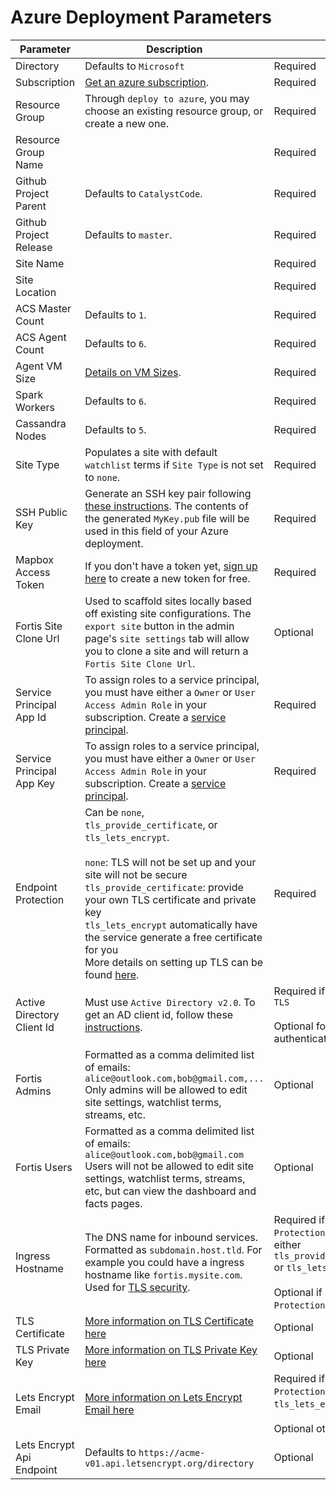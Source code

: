 # Azure Deployment Parameters

| Parameter      | Description |           |
| -------------- | ------------| --------- |
| Directory      | Defaults to `Microsoft` | Required  |
| Subscription   | [Get an azure subscription](https://azure.microsoft.com/en-us/free/). | Required |
| Resource Group | Through `deploy to azure`, you may choose an existing resource group, or create a new one. | Required |
| Resource Group Name |       | Required |
| Github Project Parent | Defaults to `CatalystCode`. | Required |
| Github Project Release | Defaults to `master`. | Required |
| Site Name |        | Required |
| Site Location | | Required |
| ACS Master Count | Defaults to `1`. | Required |
| ACS Agent Count  | Defaults to `6`. | Required |
| Agent VM Size    | [Details on VM Sizes](https://docs.microsoft.com/en-us/azure/virtual-machines/windows/sizes). | Required |
| Spark Workers | Defaults to `6`. | Required |
| Cassandra Nodes | Defaults to `5`. | Required |
| Site Type | Populates a site with default `watchlist` terms if `Site Type` is not set to `none`. | Required |
| SSH Public Key | Generate an SSH key pair following [these instructions](https://help.github.com/articles/generating-a-new-ssh-key-and-adding-it-to-the-ssh-agent/). The contents of the generated `MyKey.pub` file will be used in this field of your Azure deployment. | Required |
| Mapbox Access Token | If you don't have a token yet, [sign up here](https://www.mapbox.com/signup/) to create a new token for free. | Required |
| Fortis Site Clone Url | Used to scaffold sites locally based off existing site configurations. The `export site` button in the admin page's `site settings` tab will allow you to clone a site and will return a `Fortis Site Clone Url`. | Optional |
| Service Principal App Id | To assign roles to a service principal, you must have either a `Owner` or `User Access Admin Role` in your subscription. Create a [service principal](https://github.com/Azure/acs-engine/blob/e3b22c480c0298b2cf1dce41c4a7e87ac49f46f3/docs/serviceprincipal.md). | Required |
| Service Principal App Key | To assign roles to a service principal, you must have either a `Owner` or `User Access Admin Role` in your subscription. Create a [service principal](https://github.com/Azure/acs-engine/blob/e3b22c480c0298b2cf1dce41c4a7e87ac49f46f3/docs/serviceprincipal.md). | Required |
| Endpoint Protection | Can be `none`, `tls_provide_certificate`, or `tls_lets_encrypt`. </br></br> `none`: TLS will not be set up and your site will not be secure</br>`tls_provide_certificate`: provide your own TLS certificate and private key </br>`tls_lets_encrypt` automatically have the service generate a free certificate for you </br> More details on setting up TLS can be found [here](./tls-setup.md). | Required |
| Active Directory Client Id | Must use `Active Directory v2.0`. To get an AD client id, follow these [instructions](./aad-setup.md). | Required if setting up `TLS` </br></br> Optional for no site authentication |
| Fortis Admins | Formatted as a comma delimited list of emails: `alice@outlook.com,bob@gmail.com,...` </br> Only admins will be allowed to edit site settings, watchlist terms, streams, etc. | Optional |
| Fortis Users | Formatted as a comma delimited list of emails: `alice@outlook.com,bob@gmail.com` </br> Users will not be allowed to edit site settings, watchlist terms, streams, etc, but can view the dashboard and facts pages. | Optional |
| Ingress Hostname | The DNS name for inbound services. Formatted as  `subdomain.host.tld`. For example you could have a ingress hostname like `fortis.mysite.com`. Used for [TLS security](./tls-setup.md). | Required if `Endpoint Protection` is set to either `tls_provide_certificate` or `tls_lets_encrypt`. </br></br> Optional if `Endpoint Protection` is set to `none` |
| TLS Certificate | [More information on TLS Certificate here](https://github.com/CatalystCode/project-fortis/blob/master/project-fortis-pipeline/docs/tls-setup.md#bring-your-own-tls-certificate) | Optional |
| TLS Private Key | [More information on TLS Private Key here](https://github.com/CatalystCode/project-fortis/blob/master/project-fortis-pipeline/docs/tls-setup.md#bring-your-own-tls-certificate) | Optional |
| Lets Encrypt Email | [More information on Lets Encrypt Email here](https://github.com/CatalystCode/project-fortis/blob/master/project-fortis-pipeline/docs/tls-setup.md#letsencrypt-free-certificate) | Required if `Endpoint Protection` is set to `tls_lets_encrypt`. </br></br> Optional otherwise |
| Lets Encrypt Api Endpoint | Defaults to `https://acme-v01.api.letsencrypt.org/directory` | Optional |